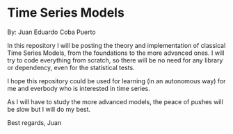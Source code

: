 # Time Series Models
By: Juan Eduardo Coba Puerto

In this repository I will be posting the theory and implementation of classical Time Series Models, from the foundations to the more advanced ones. I will try to code everything from scratch, so there will be no need for any library or dependency, even for the statistical tests. 

I hope this repository could be used for learning (in an autonomous way) for me and everbody who is interested in time series. 

As I will have to study the more advanced models, the peace of pushes will be slow but I will do my best. 

Best regards, 
Juan

